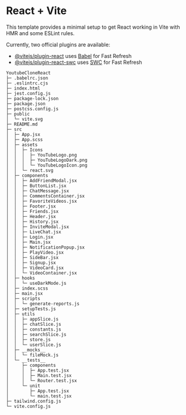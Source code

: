 # React + Vite

This template provides a minimal setup to get React working in Vite with HMR and some ESLint rules.

Currently, two official plugins are available:

- [@vitejs/plugin-react](https://github.com/vitejs/vite-plugin-react/blob/main/packages/plugin-react/README.md) uses [Babel](https://babeljs.io/) for Fast Refresh
- [@vitejs/plugin-react-swc](https://github.com/vitejs/vite-plugin-react-swc) uses [SWC](https://swc.rs/) for Fast Refresh

```
YoutubeCloneReact
├─ .babelrc.json
├─ .eslintrc.cjs
├─ index.html
├─ jest.config.js
├─ package-lock.json
├─ package.json
├─ postcss.config.js
├─ public
│  └─ vite.svg
├─ README.md
├─ src
│  ├─ App.jsx
│  ├─ App.scss
│  ├─ assets
│  │  ├─ Icons
│  │  │  ├─ YouTubeLogo.png
│  │  │  ├─ YouTubeLogoDark.png
│  │  │  └─ YouTubeLogoIcon.png
│  │  └─ react.svg
│  ├─ components
│  │  ├─ AddFriendModal.jsx
│  │  ├─ ButtonList.jsx
│  │  ├─ ChatMessage.jsx
│  │  ├─ CommentsContainer.jsx
│  │  ├─ FavoriteVideos.jsx
│  │  ├─ Footer.jsx
│  │  ├─ Friends.jsx
│  │  ├─ Header.jsx
│  │  ├─ History.jsx
│  │  ├─ InviteModal.jsx
│  │  ├─ LiveChat.jsx
│  │  ├─ Login.jsx
│  │  ├─ Main.jsx
│  │  ├─ NotificationPopup.jsx
│  │  ├─ PlayVideo.jsx
│  │  ├─ SideBar.jsx
│  │  ├─ Signup.jsx
│  │  ├─ VideoCard.jsx
│  │  └─ VideoContainer.jsx
│  ├─ hooks
│  │  └─ useDarkMode.js
│  ├─ index.scss
│  ├─ main.jsx
│  ├─ scripts
│  │  └─ generate-reports.js
│  ├─ setupTests.js
│  ├─ utils
│  │  ├─ appSlice.js
│  │  ├─ chatSlice.js
│  │  ├─ constants.js
│  │  ├─ searchSlice.js
│  │  ├─ store.js
│  │  └─ userSlice.js
│  ├─ __mocks__
│  │  └─ fileMock.js
│  └─ __tests__
│     ├─ components
│     │  ├─ App.test.jsx
│     │  ├─ Main.test.jsx
│     │  └─ Router.test.jsx
│     └─ unit
│        ├─ App.test.jsx
│        └─ main.test.jsx
├─ tailwind.config.js
└─ vite.config.js

```